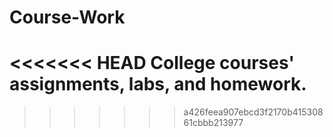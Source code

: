 # Course-Work
<<<<<<< HEAD
College courses' assignments, labs, and homework.
=======
>>>>>>> a426feea907ebcd3f2170b41530861cbbb213977
